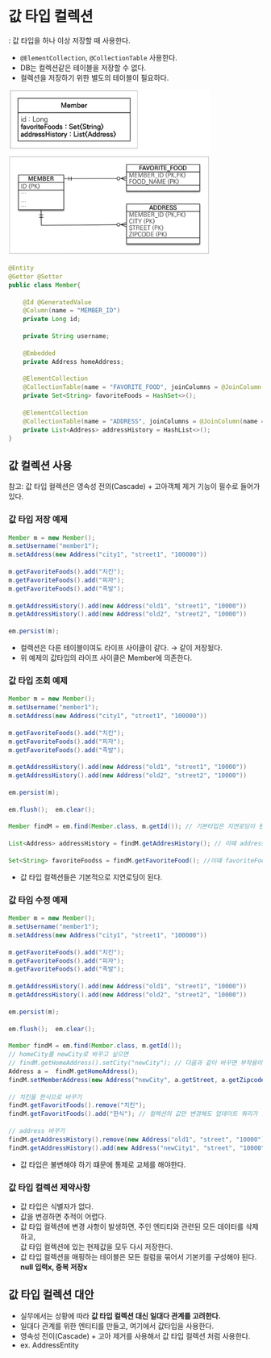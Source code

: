 # 값 타입 컬렉션
: 값 타입을 하나 이상 저장할 때 사용한다.
- `@ElementCollection`, `@CollectionTable` 사용한다.
- DB는 컬렉션같은 테이블을 저장할 수 없다.
- 컬렉션을 저장하기 위한 별도의 테이블이 필요하다.

<img width=400px src="./img/value-type-collection.png">

```java
@Entity
@Getter @Setter
public class Member{

    @Id @GeneratedValue
    @Column(name = "MEMBER_ID")
    private Long id;

    private String username;

    @Embedded
    private Address homeAddress;

    @ElementCollection
    @CollectionTable(name = "FAVORITE_FOOD", joinColumns = @JoinColumn(name = "MEMBER_ID"))
    private Set<String> favoriteFoods = HashSet<>();

    @ElementCollection
    @CollectionTable(name = "ADDRESS", joinColumns = @JoinColumn(name = "MEMBER_ID"))
    private List<Address> addressHistory = HashList<>();
}
```

## 값 컬렉션 사용
참고: 값 타입 컬렉션은 영속성 전의(Cascade) + 고아객체 제거 기능이 필수로 들어가 있다.

### 값 타입 저장 예제
```java
Member m = new Member();
m.setUsername("member1");
m.setAddress(new Address("city1", "street1", "100000"))

m.getFavoriteFoods().add("치킨");
m.getFavoriteFoods().add("피자");
m.getFavoriteFoods().add("족발");

m.getAddressHistory().add(new Address("old1", "street1", "10000"))
m.getAddressHistory().add(new Address("old2", "street2", "10000"))

em.persist(m);

```
- 컬렉션은 다른 테이블이여도 라이프 사이클이 같다. &rarr; 같이 저장됬다.
- 위 예제의 값타입의 라이프 사이클은 Member에 의존한다.

### 값 타입 조회 예제
```java
Member m = new Member();
m.setUsername("member1");
m.setAddress(new Address("city1", "street1", "100000"))

m.getFavoriteFoods().add("치킨");
m.getFavoriteFoods().add("피자");
m.getFavoriteFoods().add("족발");

m.getAddressHistory().add(new Address("old1", "street1", "10000"))
m.getAddressHistory().add(new Address("old2", "street2", "10000"))

em.persist(m);

em.flush();  em.clear();

Member findM = em.find(Member.class, m.getId()); // 기본타입은 지연로딩이 된다. 

List<Address> addressHistory = findM.getAddresHistory(); // 이때 addressHistory 를 쿼리를 날려 불러온다. 

Set<String> favoriteFoodss = findM.getFavoriteFood(); //이떄 favoriteFood를 불러온다.
```
- 값 타입 컬렉션들은 기본적으로 지연로딩이 된다.

### 값 타입 수정 예제
```java
Member m = new Member();
m.setUsername("member1");
m.setAddress(new Address("city1", "street1", "100000"))

m.getFavoriteFoods().add("치킨");
m.getFavoriteFoods().add("피자");
m.getFavoriteFoods().add("족발");

m.getAddressHistory().add(new Address("old1", "street1", "10000"))
m.getAddressHistory().add(new Address("old2", "street2", "10000"))

em.persist(m);

em.flush();  em.clear();

Member findM = em.find(Member.class, m.getId());
// homeCity를 newCity로 바꾸고 싶으면
// findM.getHomeAddress().setCity("newCity"); // 다음과 같이 바꾸면 부작용이 일어날 수 있다.
Address a =  findM.getHomeAddress();
findM.setMemberAddress(new Address("newCity", a.getStreet, a.getZipcode)); //완전히 새로운 객체로 교체를 해야한다.

// 치킨을 한식으로 바꾸기
findM.getFavoritFoods().remove("치킨");
findM.getFavoritFoods().add("한식"); // 컬렉션의 값만 변경해도 업데이트 쿼리가 날라간다.

// address 바꾸기
findM.getAddressHistory().remove(new Address("old1", "street", "10000")); // Address 에equals로 값을 비교하여 지운다. Address에 equals를 오버라이드 해야한다.
findM.getAddressHistory().add(new Address("newCity1", "street", "10000"));  // addressHistory의 모든값이 제거되고 다시insert가 된다.
```
- 값 타입은 불변해야 하기 떄문에 통제로 교체를 해야한다.


### 값 타입 컬렉션 제약사항
- 값 타입은 식별자가 없다.
- 값을 변경하면 추적이 어렵다.
- 값 타입 컬렉션에 변경 사항이 발생하면, 주인 엔티티와 관련된 모든 데이터를 삭제하고,  
  값 타입 컬렉션에 있는 현제값을 모두 다시 저장한다.
- 값 타입 컬렉션을 매핑하는 테이블은 모든 컬럼을 묶어서 기본키를 구성해야 된다. **null 입력x, 중복 저장x**

## 값 타입 컬렉션 대안
- 실무에서는 상황에 따라 **값 타입 컬렉션 대신 일대다 관계를 고려한다.**
- 일대다 관계를 위한 엔티티를 만들고, 여기에서 값타입을 사용한다.
- 영속성 전이(Cascade) + 고아 제거를 사용해서 값 타입 컬렉션 처럼 사용한다.
- ex. AddressEntity